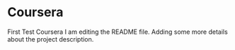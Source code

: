 # Coursera
First Test Coursera
I am editing the README file. Adding some more details about the project description.
